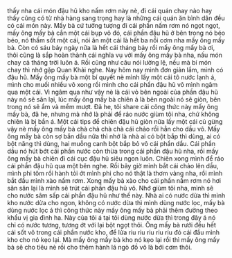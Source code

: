 thấy nha cái món đậu hũ kho nấm rơm này nè, đi cái quán chay nào hay thấy cũng có từ nhà hàng sang trọng hay là những cái quán ăn bình dân đều có cái món này. Mấy bà cứ tưởng tượng đi cái phần nấm rơm nó ngọt ngọt, mấy ông mấy bà cắn một cái bụp vô đó, cái phần đậu hũ ở bên trong nó béo béo, nó thấm sốt một cái, nói ăn một cái là hết ba nồi cơm nha mấy ông mấy bà. Còn có sáu bảy ngày nữa là hết cái tháng bảy rồi mấy ông mấy bà ơi, thôi cũng là sắp hoàn thành cái nghĩa vụ với mấy ông mấy bà nha, nấu món chay cả tháng trời luôn á. Rồi cũng như câu nói lường lệ, nếu mà bí món chay thì nhớ gặp Quan Khải nghe. Nay hôm nay mình đơn giản lắm, mình có đậu hũ. Mấy ông mấy bà một bí quyết nè mình lấy một cái tô nước lạnh á, mình cho muối nhiều vô xong rồi mình cho cái phần đậu hũ vô mình ngâm qua một cái. Vì ngâm qua như vậy nè là cái vỏ bên ngoài của phần đậu hũ này nó sẽ săn lại, lúc mấy ông mấy bà chiên á là bên ngoài nó sẽ giòn, bên trong nó sẽ ẩm và mềm mượt. Đã he, tôi share cái công thức này mấy ông mấy bà, đã he, nhưng mà nhớ là phải để ráo nước giùm tôi nha, chứ không chiên là bị bắn á. Một cái tips để chiên đậu hũ giòn nữa lấy một cái củ gừng vậy nè mấy ông mấy bà chà chà chà chà cái chảo rồi hẳn cho dầu vô. Mấy ông mấy bà còn sợ bắn dầu nữa thì nhớ là nhà ai có bột bắp thì dùng, ai có bột năng thì dùng, hai muỗng canh bột bắp bỏ vô cái phần dầu. Cái phần dầu nó hút bớt cái phần nước còn thừa trong cái phần đậu hũ nha, rồi mấy ông mấy bà chiên đi cái cục đậu hũ siêu ngon luôn. Chiên xong mình để ráo cái phần đậu hũ qua một bên nghe. Rồi bây giờ mình bắt cái chảo lên dầu, mình phi tôm rồi hành tỏi ớt mình phi cho nó thật là thơm vàng nha, rồi mình bắt đầu mình xào nấm rơm. Xong mấy bà xào cho cái phần nấm rơm nó hơi săn săn lại là mình sẽ trút cái phần đậu hũ vô. Nhớ giùm tôi nha, mình sẽ cho nước sâm sấp cái phần đậu hũ như thế này. Nhà ai có nước dừa thì mình kho nước dừa cho ngon, không có nước dừa thì mình dùng nước lọc, mấy bà dùng nước lọc á thì công thức này mấy ông mấy bà phải thêm đường theo khẩu vị gia đình ha. Này của tôi á tại tôi dùng nước dừa thì trong đây á nó chỉ có nước tương, tương ớt với lại bột ngọt thôi. Ông mấy bà rưới đều hết cái sốt vô trong cái phần nước kho, để lửa riu riu riu riu riu đó cái đầu mình kho cho nó kẹo lại. Mà mấy ông mấy bà kho nó kẹo lại rồi thì mấy ông mấy bà sẽ cho tiêu nè rồi cho thêm hành lá ngò đồ vô là bới cơm thôi.